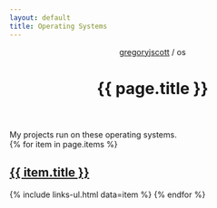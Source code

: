 ```yaml
---
layout: default
title: Operating Systems
---
```


<header>
  <nav>
    <a href="/">gregoryjscott</a> / os
  </nav>

  <h1>{{ page.title }}</h1>
</header>

<section markdown="1">
My projects run on these operating systems.
</section>

<section>
{% for item in page.items %}
 <h1><a href="{{ item.url }}">{{ item.title }}</a></h1>

  {% include links-ul.html data=item %}
{% endfor %}
</section>
